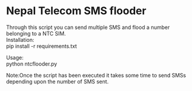 # Nepal Telecom SMS flooder
Through this script you can send multiple SMS and flood a number belonging to a  NTC SIM.
<br>
Installation:<br>
pip install -r requirements.txt <br>

Usage:<br>
python ntcflooder.py

Note:Once the script has been executed it takes some time to send SMSs depending upon the number of SMS sent.
